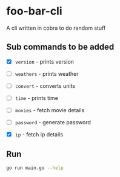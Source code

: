 # foo-bar-cli
A cli written in cobra to do random stuff



## Sub commands to be added
- [x] `version` - prints version
- [ ] `weathers` - prints weather
- [ ] `convert` - converts units
- [ ] `time` - prints time
- [ ] `movies` - fetch movie details
- [ ] `password` - generate password
- [x] `ip` - fetch ip details


## Run
```bash
go run main.go --help
```